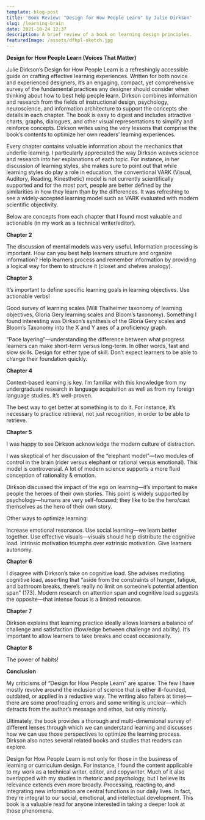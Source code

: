 ```yaml
---
template: blog-post
title: 'Book Review: "Design for How People Learn" by Julie Dirkson'
slug: /learning-brain
date: 2021-10-24 12:37
description: A brief review of a book on learning design principles.
featuredImage: /assets/dfhpl-sketch.jpg
---
```

**Design for How People Learn (Voices That Matter)**

Julie Dirkson’s Design for How People Learn is a refreshingly accessible guide on crafting effective learning experiences. Written for both novice and experienced designers, it’s an engaging, compact, yet comprehensive survey of the fundamental practices any designer should consider when thinking about how to best help people learn. Dirkson combines information and research from the fields of instructional design, psychology, neuroscience, and information architecture to support the concepts she details in each chapter. The book is easy to digest and includes attractive charts, graphs, dialogues, and other visual representations to simplify and reinforce concepts. Dirkson writes using the very lessons that comprise the book’s contents to optimize her own readers’ learning experiences.

Every chapter contains valuable information about the mechanics that underlie learning. I particularly appreciated the way Dirkson weaves science and research into her explanations of each topic. For instance, in her discussion of learning styles, she makes sure to point out that while learning styles do play a role in education, the conventional VARK (Visual, Auditory, Reading, Kinesthetic) model is not currently scientifically supported and for the most part, people are better defined by the similarities in how they learn than by the differences. It was refreshing to see a widely-accepted learning model such as VARK evaluated with modern scientific objectivity.

Below are concepts from each chapter that I found most valuable and actionable (in my work as a technical writer/editor).

**Chapter 2**

The discussion of mental models was very useful. Information processing is important. How can you best help learners structure and organize information? Help learners process and remember information by providing a logical way for them to structure it (closet and shelves analogy).

**Chapter 3**

It’s important to define specific learning goals in learning objectives. Use actionable verbs!

Good survey of learning scales (Will Thalheimer taxonomy of learning objectives, Gloria Gery learning scales and Bloom’s taxonomy). Something I found interesting was Dirkson’s synthesis of the Gloria Gery scales and Bloom’s Taxonomy into the X and Y axes of a proficiency graph.

“Pace layering”—understanding the difference between what progress learners can make short-term versus long-term. In other words, fast and slow skills. Design for either type of skill. Don’t expect learners to be able to change their foundation quickly.

**Chapter 4**

Context-based learning is key. I’m familiar with this knowledge from my undergraduate research in language acquisition as well as from my foreign language studies. It’s well-proven.

The best way to get better at something is to do it. For instance, it’s necessary to practice retrieval, not just recognition, in order to be able to retrieve.

**Chapter 5**

I was happy to see Dirkson acknowledge the modern culture of distraction.

I was skeptical of her discussion of the “elephant model”—two modules of control in the brain (rider versus elephant or rational versus emotional). This model is controversial. A lot of modern science supports a more fluid conception of rationality & emotion.

Dirkson discussed the impact of the ego on learning—it’s important to make people the heroes of their own stories. This point is widely supported by psychology—humans are very self-focused; they like to be the hero/cast themselves as the hero of their own story.

Other ways to optimize learning:

Increase emotional resonance.
Use social learning—we learn better together.
Use effective visuals—visuals should help distribute the cognitive load.
Intrinsic motivation triumphs over extrinsic motivation. Give learners autonomy.

**Chapter 6**

I disagree with Dirkson’s take on cognitive load. She advises mediating cognitive load, asserting that “aside from the constraints of hunger, fatigue, and bathroom breaks, there’s really no limit on someone’s potential attention span” (173). Modern research on attention span and cognitive load suggests the opposite—that intense focus is a limited resource.

**Chapter 7**

Dirkson explains that learning practice ideally allows learners a balance of challenge and satisfaction (flow/edge between challenge and ability). It’s important to allow learners to take breaks and coast occasionally.

**Chapter 8**

The power of habits!

**Conclusion**

My criticisms of “Design for How People Learn” are sparse. The few I have mostly revolve around the inclusion of science that is either ill-founded, outdated, or applied in a reductive way. The writing also falters at times—there are some proofreading errors and some writing is unclear—which detracts from the author’s message and ethos, but only minorly.

Ultimately, the book provides a thorough and multi-dimensional survey of different lenses through which we can understand learning and discusses how we can use those perspectives to optimize the learning process. Dirkson also notes several related books and studies that readers can explore.

Design for How People Learn is not only for those in the business of learning or curriculum design. For instance, I found the content applicable to my work as a technical writer, editor, and copywriter. Much of it also overlapped with my studies in rhetoric and psychology, but I believe its relevance extends even more broadly. Processing, reacting to, and integrating new information are central functions in our daily lives. In fact, they’re integral to our social, emotional, and intellectual development. This book is a valuable read for anyone interested in taking a deeper look at those phenomena.